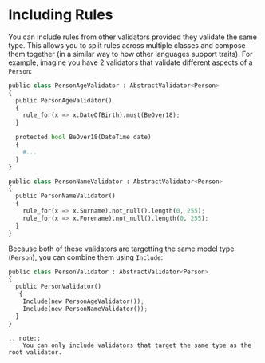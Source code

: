 # Including Rules

You can include rules from other validators provided they validate the same type. This allows you to split rules across multiple classes and compose them together (in a similar way to how other languages support traits). For example, imagine you have 2 validators that validate different aspects of a `Person`:

```python
public class PersonAgeValidator : AbstractValidator<Person>  
{
  public PersonAgeValidator() 
  {
    rule_for(x => x.DateOfBirth).must(BeOver18);
  }

  protected bool BeOver18(DateTime date) 
  {
    #...
  }
}

public class PersonNameValidator : AbstractValidator<Person> 
{
  public PersonNameValidator() 
  {
    rule_for(x => x.Surname).not_null().length(0, 255);
    rule_for(x => x.Forename).not_null().length(0, 255);
  }
}
```

Because both of these validators are targetting the same model type (`Person`), you can combine them using `Include`:

```python
public class PersonValidator : AbstractValidator<Person> 
{
  public PersonValidator()
   {
    Include(new PersonAgeValidator());
    Include(new PersonNameValidator());
  }
}
```

```eval_rst
.. note::
    You can only include validators that target the same type as the root validator.
```
